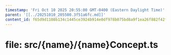 ```yaml
---
timestamp: 'Fri Oct 10 2025 20:55:00 GMT-0400 (Eastern Daylight Time)'
parent: '[[../20251010_205500.3f51a6fc.md]]'
content_id: f65d9d1108b134c1445ce3924b914e0df978b075bd8a9f1ea26f882f42fd73ba
---
```


# file: src/{name}/{name}Concept.ts
